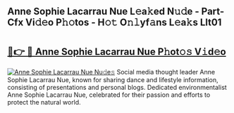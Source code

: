 ## Anne Sophie Lacarrau Nue L𝚎a𝚔ed N𝚞𝚍e - Part-Cfx Vi𝚍𝚎o P𝚑𝚘tos - H𝚘𝚝 O𝚗𝚕yf𝚊ns L𝚎a𝚔s Llt01

# <h2><a href="http://kfeeq5l.oniu.top/?m=Anne+Sophie+Lacarrau+Nue">🔗👉 🔴 Anne Sophie Lacarrau Nue P𝚑ot𝚘𝚜 V𝚒d𝚎o</a></h2>

[![Anne Sophie Lacarrau Nue Nu𝚍e𝚜](https://i.imgur.com/0qMVB7G.gif)](http://kfeeq5l.oniu.top/?m=Anne+Sophie+Lacarrau+Nue)
Social media thought leader Anne Sophie Lacarrau Nue, known for sharing dance and lifestyle information, consisting of presentations and personal blogs. Dedicated environmentalist Anne Sophie Lacarrau Nue, celebrated for their passion and efforts to protect the natural world.  
